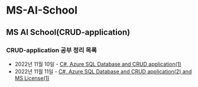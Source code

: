 # MS-AI-School

## MS AI School(CRUD-application)

### CRUD-application 공부 정리 목록
- 2022년 11월 10일 - [C#, Azure SQL Database and CRUD application(1)]()
- 2022년 11월 11일 - [C#, Azure SQL Database and CRUD application(2) and MS License(1)]()
